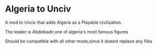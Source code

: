 # Algeria to Unciv
A mod to Unciv that adds Algeria as a Playable civilization.

The leader is Abdelkadir,one of algeria's most famous figures

Should be compatible with all other mods,since it doesnt replace any files
